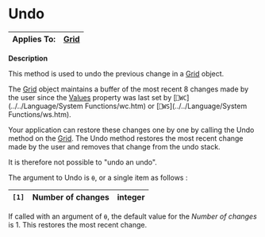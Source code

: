 



<h1 class="heading"><span class="name">Undo</span></h1>

| Applies To: | [Grid](./grid.md) |
| --- | ---  |


**Description**


This method is used to undo the previous change in a [Grid](./grid.md) object.


The [Grid](./grid.md) object maintains a buffer of the most recent 8 changes made by the user since the [Values](./values.md) property was last set by [`⎕WC`](../../Language/System Functions/wc.htm) or [`⎕WS`](../../Language/System Functions/ws.htm).


Your application can restore these changes one by one by calling the Undo method on the [Grid](./grid.md). The Undo method restores the most recent change made by the user and removes that change from the undo stack.


It is therefore not possible to "undo an undo".


The argument to Undo is `⍬`, or a single item as follows :


| `[1]` | Number of changes | integer |
| --- | --- | ---  |


If called with an argument of `⍬`, the default value for the *Number of changes* is 1. This restores the most recent change.


